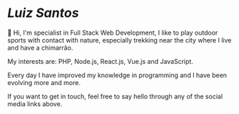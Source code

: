 
<!--
<div>
<p>🚀 Olá sou Luiz Santos especialista em Desenvolvimento Web Full Stack, gosto de praticar esportes ao ar livre com contato com a natureza principalmente trekking próximo a cidade que resido e tomar um chimarrão. 
</p>
<p>Meus interesses são: PHP, Node.js, React.js, Vue.js e JavaScript.</p>
<p>Todos os dias tenho aprimorado meus conhecimentos em programação e tenho evoluindo cada vez mais.</p>
<p>Se você deseja entrar em contato, sinta-se à vontade para dizer olá através de qualquer um dos links de redes sociais acima.</p>
</div> 
-->

<div>
<h1><b><i>Luiz Santos</i></b></h1>
<p>🚀 Hi, I'm specialist in Full Stack Web Development, I like to play outdoor sports with contact with nature, especially trekking near the city where I live and have a chimarrão.
</p>
<p>My interests are: PHP, Node.js, React.js, Vue.js and JavaScript.</p>

<p>Every day I have improved my knowledge in programming and I have been evolving more and more.</p>

<p>If you want to get in touch, feel free to say hello through any of the social media links above.</p>
</div>


<!--
**luizcsbh/luizcsbh** is a ✨ _special_ ✨ repository because its `README.md` (this file) appears on your GitHub profile.

Here are some ideas to get you started:

- 🔭 I’m currently working on ...
- 🌱 I’m currently learning ...
- 👯 I’m looking to collaborate on ...
- 🤔 I’m looking for help with ...
-  Ask me about ...
- 📫 How to reach me: ...
- 😄 Pronouns: ...
- ⚡ Fun fact: ...
-->
